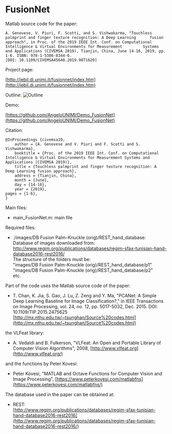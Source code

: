 # FusionNet

Matlab source code for the paper:

	A. Genovese, V. Piuri, F. Scotti, and S. Vishwakarma, "Touchless palmprint and finger texture recognition: A Deep Learning 		fusion approach", in Proc. of the 2019 IEEE Int. Conf. on Computational Intelligence & Virtual Environments for Measurement 		Systems and Applications (CIVEMSA 2019), Tianjin, China, June 14-16, 2019, pp. 1-6. ISBN: 978-1-5386-8344-6. 
	[DOI: 10.1109/CIVEMSA45640.2019.9071620]
	
Project page:

[http://iebil.di.unimi.it/fusionnet/index.htm](http://iebil.di.unimi.it/fusionnet/index.htm)
    
Outline:
![Outline](http://iebil.di.unimi.it/fusionnet/imgs/outline.png "Outline")

Demo:

[https://github.com/AngeloUNIMI/Demo_FusionNet](https://github.com/AngeloUNIMI/Demo_FusionNet)

Citation:

    @InProceedings {civemsa19,
        author = {A. Genovese and V. Piuri and F. Scotti and S. Vishwakarma},
        booktitle = {Proc. of the 2019 IEEE Int. Conf. on Computational Intelligence & Virtual Environments for Measurement Systems and Applications (CIVEMSA 2019)},
        title = {Touchless palmprint and finger texture recognition: A Deep Learning fusion approach},
        address = {Tianjin, China},
        month = {June},
        day = {14-16},
        year = {2019},
	pages = {1-6},
    }

Main files:

- main_FusionNet.m: main file

Required files:

- ./images/DB Fusion Palm-Knuckle (orig)/REST_hand_database: <br/>
Database of images downloaded from: http://www.regim.org/publications/databases/regim-sfax-tunisian-hand-database2016-rest2016/<br/>
The structure of the folders must be:<br/>
"images/DB Fusion Palm-Knuckle (orig)/REST_hand_database/p1"<br/>
"images/DB Fusion Palm-Knuckle (orig)/REST_hand_database/p2"<br/>
etc.

Part of the code uses the Matlab source code of the paper:

- T. Chan, K. Jia, S. Gao, J. Lu, Z. Zeng and Y. Ma, 
"PCANet: A Simple Deep Learning Baseline for Image Classification?," 
in IEEE Transactions on Image Processing, vol. 24, no. 12, pp. 5017-5032, Dec. 2015.
DOI: 10.1109/TIP.2015.2475625
[http://mx.nthu.edu.tw/~tsunghan/Source%20codes.html](http://mx.nthu.edu.tw/~tsunghan/Source%20codes.html)
	
the VLFeat library:

- A. Vedaldi and B. Fulkerson, 
"VLFeat: An Open and Portable Library of Computer Vision Algorithms", 2008, 
[http://www.vlfeat.org](http://www.vlfeat.org/)
	
and the functions by Peter Kovesi:

- Peter Kovesi, 
"MATLAB and Octave Functions for Computer Vision and Image Processing", 
[https://www.peterkovesi.com/matlabfns](https://www.peterkovesi.com/matlabfns/)
	
The database used in the paper can be obtained at:

- REST:<br/>
[http://www.regim.org/publications/databases/regim-sfax-tunisian-hand-database2016-rest2016](http://www.regim.org/publications/databases/regim-sfax-tunisian-hand-database2016-rest2016/)

	
